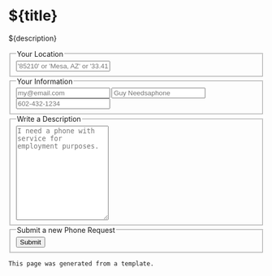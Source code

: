 # ${title}

${description}

<form action="/service/phone/request.action.js">
  <input type="hidden" name="withinLocation" value="${location}">
  <input type="hidden" name="withinDistance" value="${distance}">
  <fieldset>
    <legend>Your Location</legend>
    <label title="Location">
        <input name="location" id="location" type="text" placeholder="'85210' or 'Mesa, AZ' or '33.4115946,-111.8449462'" required />
        <location for="location"></location>
    </label>
  </fieldset>
  <fieldset>
    <legend>Your Information</legend>
    <label title="Your Email">
        <input name="email" id="email" type="text" placeholder="my@email.com" required />
        <session for="email"></session>
    </label>
    <label title="Your Name">
        <input type="text" name="name" id="name" placeholder="Guy Needsaphone" required />
    </label>
    <label title="Your Phone">
        <input name="phone" id="phone" type="text" placeholder="602-432-1234" required />
    </label>
  </fieldset>
  <fieldset>
    <legend>Write a Description</legend>
    <label title="Description">
        <textarea name="description" id="description" rows="12" placeholder="I need a phone with service for employment purposes." required></textarea>
    </label>
  </fieldset>
  <fieldset>
    <legend>Submit a new Phone Request</legend>
    <button type="submit">Submit</button>
  </fieldset>
</form>

```
This page was generated from a template. 
```